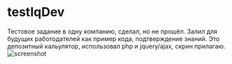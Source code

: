 # testIqDev
Тестовое задание в одну компанию, сделал, но не прошёл. Залил для будущих работодателей как пример кода, подтверждение знаний.
Это депозитный кальулятор, использовал php и jquery/ajax, скрин прилагаю.
![screenshot](https://user-images.githubusercontent.com/91345275/161789972-28620d5b-a6ab-458f-8b5a-03d593774d09.PNG)
